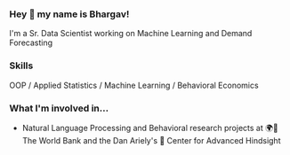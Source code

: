 ### Hey 👋 my name is Bhargav!

I'm a Sr. Data Scientist working on Machine Learning and Demand Forecasting

### Skills
OOP / Applied Statistics / Machine Learning / Behavioral Economics

### What I'm involved in...

- Natural Language Processing and Behavioral research projects at 🌍🏦 The World Bank and the Dan Ariely's 👥 Center for Advanced Hindsight
